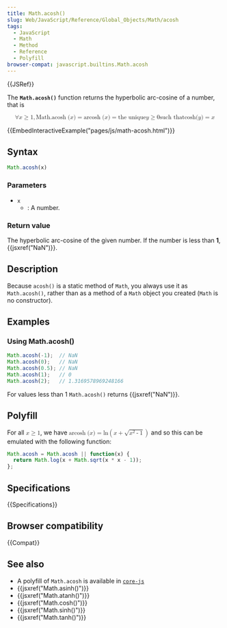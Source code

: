 ```yaml
---
title: Math.acosh()
slug: Web/JavaScript/Reference/Global_Objects/Math/acosh
tags:
  - JavaScript
  - Math
  - Method
  - Reference
  - Polyfill
browser-compat: javascript.builtins.Math.acosh
---
```

{{JSRef}}

The **`Math.acosh()`** function returns the hyperbolic arc-cosine of a number,
that is

<math display="block"><semantics><mrow><mo>∀</mo> <mi>x</mi> <mo>≥</mo>
<mn>1</mn> <mo>,</mo>
<mstyle mathvariant="monospace"><mrow><mo lspace="0em" rspace="thinmathspace">Math.acosh</mo>
<mo stretchy="false">(</mo> <mi>x</mi> <mo stretchy="false">)</mo>
</mrow></mstyle><mo>=</mo> <mo lspace="0em" rspace="thinmathspace">arcosh</mo>
<mo stretchy="false">(</mo> <mi>x</mi> <mo stretchy="false">)</mo> <mo>=</mo>
<mtext>the unique </mtext><mspace width="thickmathspace"></mspace><mi>y</mi>
<mo>≥</mo> <mn>0</mn> <mspace width="thickmathspace"></mspace><mtext>such
that</mtext>
<mspace width="thickmathspace"></mspace><mo lspace="0em" rspace="0em">cosh</mo>
<mo stretchy="false">(</mo> <mi>y</mi> <mo stretchy="false">)</mo> <mo>=</mo>
<mi>x</mi> </mrow><annotation encoding="TeX">\forall x \geq 1,
\mathtt{\operatorname{Math.acosh}(x)} = \operatorname{arcosh}(x) = \text{ the
unique } \; y \geq 0 \; \text{such that} \; \cosh(y) =
x</annotation></semantics></math>

{{EmbedInteractiveExample("pages/js/math-acosh.html")}}

## Syntax

```js
Math.acosh(x)
```

### Parameters

- `x`
  - : A number.

### Return value

The hyperbolic arc-cosine of the given number. If the number is less than **1**,
{{jsxref("NaN")}}.

## Description

Because `acosh()` is a static method of `Math`, you always use it as
`Math.acosh()`, rather than as a method of a `Math` object you created (`Math`
is no constructor).

## Examples

### Using Math.acosh()

```js
Math.acosh(-1);  // NaN
Math.acosh(0);   // NaN
Math.acosh(0.5); // NaN
Math.acosh(1);   // 0
Math.acosh(2);   // 1.3169578969248166
```

For values less than 1 `Math.acosh()` returns {{jsxref("NaN")}}.

## Polyfill

For all <math><semantics><mrow><mi>x</mi> <mo>≥</mo> <mn>1</mn>
</mrow><annotation encoding="TeX">x \geq 1</annotation> </semantics></math>, we
have <math> <semantics><mrow><mo lspace="0em" rspace="thinmathspace">arcosh</mo>
<mo stretchy="false">(</mo> <mi>x</mi> <mo stretchy="false">)</mo> <mo>=</mo>
<mo lspace="0em" rspace="0em">ln</mo> <mrow><mo>(</mo> <mrow><mi>x</mi>
<mo>+</mo> <msqrt><mrow><msup><mi>x</mi> <mn>2</mn> </msup><mo>-</mo> <mn>1</mn>
</mrow></msqrt></mrow><mo>)</mo>
</mrow></mrow><annotation encoding="TeX">\operatorname {arcosh} (x) = \ln
\left(x + \sqrt{x^{2} - 1} \right)</annotation> </semantics></math> and so this
can be emulated with the following function:

```js
Math.acosh = Math.acosh || function(x) {
  return Math.log(x + Math.sqrt(x * x - 1));
};
```

## Specifications

{{Specifications}}

## Browser compatibility

{{Compat}}

## See also

- A polyfill of `Math.acosh` is available in
  [`core-js`](https://github.com/zloirock/core-js#ecmascript-math)
- {{jsxref("Math.asinh()")}}
- {{jsxref("Math.atanh()")}}
- {{jsxref("Math.cosh()")}}
- {{jsxref("Math.sinh()")}}
- {{jsxref("Math.tanh()")}}
